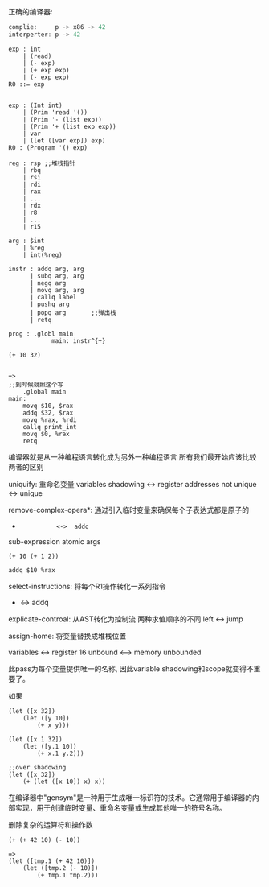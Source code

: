 正确的编译器:
```java
complie:     p -> x86 -> 42
interperter: p -> 42
```

```syntax
exp : int 
    | (read) 
    | (- exp)
    | (+ exp exp)
    | (- exp exp)
R0 ::= exp


exp : (Int int)
    | (Prim 'read '())
    | (Prim '- (list exp))
    | (Prim '+ (list exp exp))
    | var
    | (let ([var exp]) exp)
R0 : (Program '() exp)

reg : rsp ;;堆栈指针 
    | rbq
    | rsi
    | rdi
    | rax
    | ...
    | rdx
    | r8
    | ...
    | r15

arg : $int
    | %reg
    | int(%reg)

instr : addq arg, arg
      | subq arg, arg
      | negq arg
      | movq arg, arg
      | callq label
      | pushq arg
      | popq arg       ;;弹出栈
      | retq

prog : .globl main
            main: instr^{+}
```


```racket
(+ 10 32)


=>
;;到时候就照这个写
    .global main
main:
    movq $10, $rax
    addq $32, $rax
    movq %rax, %rdi
    callq print_int
    movq $0, %rax
    retq
```


编译器就是从一种编程语言转化成为另外一种编程语言
所有我们最开始应该比较两者的区别


uniquify: 重命名变量
variables shadowing <-> register addresses
not unique <-> unique


remove-complex-opera*: 通过引入临时变量来确保每个子表达式都是原子的
+               <->  addq
sub-expression       atomic args
```racket
(+ 10 (+ 1 2))

addq $10 %rax
```

select-instructions: 将每个R1操作转化一系列指令
+ <-> addq


explicate-controal: 从AST转化为控制流
两种求值顺序的不同
left  <-> jump


assign-home: 将变量替换成堆栈位置

variables <-> register 16
unbound <--> memory unbounded


此pass为每个变量提供唯一的名称, 因此variable shadowing和scope就变得不重要了。

如果

```racket
(let ([x 32])
    (let ([y 10])
        (+ x y)))

(let ([x.1 32])
    (let ([y.1 10])
        (+ x.1 y.2)))

;;over shadowing
(let ([x 32])
    (+ (let ([x 10]) x) x))
```

在编译器中"gensym"是一种用于生成唯一标识符的技术。它通常用于编译器的内部实现，用于创建临时变量、重命名变量或生成其他唯一的符号名称。

删除复杂的运算符和操作数

```racket
(+ (+ 42 10) (- 10))

=>
(let ([tmp.1 (+ 42 10)])
    (let ([tmp.2 (- 10)])
        (+ tmp.1 tmp.2)))
```
